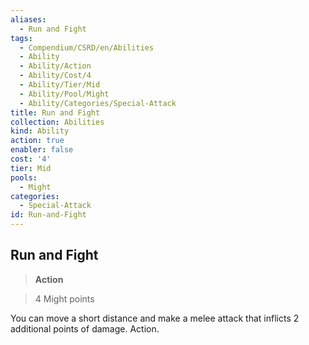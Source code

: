 ```yaml
---
aliases:
  - Run and Fight
tags:
  - Compendium/CSRD/en/Abilities
  - Ability
  - Ability/Action
  - Ability/Cost/4
  - Ability/Tier/Mid
  - Ability/Pool/Might
  - Ability/Categories/Special-Attack
title: Run and Fight
collection: Abilities
kind: Ability
action: true
enabler: false
cost: '4'
tier: Mid
pools:
  - Might
categories:
  - Special-Attack
id: Run-and-Fight
---
```

## Run and Fight    
>**Action**    
>4 Might points  
    
You can move a short distance and make a melee attack that inflicts 2 additional points of damage. Action.
